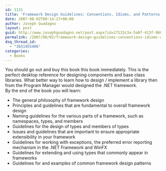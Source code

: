 ```yaml
---
id: 1131
title: 'Framework Design Guidelines: Conventions, Idioms, and Patterns for Reusable .NET Libraries'
date: 2007-08-02T00:14:17+00:00
author: Joseph Guadagno
layout: post
guid: http://www.josephguadagno.net/post.aspx?id=17132c3a-5a0f-413f-968b-0fe7ab586a1f
permalink: /2007/08/02/framework-design-guidelines-conventions-idioms-and-patterns-for-reusable-net-libraries/
dsq_thread_id:
  - "3651955406"
categories:
  - Books
---
```

<p>You should go out and buy this book this book immediately.  This is the perfect desktop reference for designing components and base class libraries. What better way to learn how to design / implement a library then from the Program Manager would designed the .NET framework.<br />
By the end of the book you will learn:</p>
<ul>
    <li>The general philosophy of framework design</li>
    <li>Principles and guidelines that are fundamental to overall framework design</li>
    <li>Naming guidelines for the various parts of a framework, such as namespaces, types, and members</li>
    <li>Guidelines for the design of types and members of types</li>
    <li>Issues and guidelines that are important to ensure appropriate extensibility in your framework</li>
    <li>Guidelines for working with exceptions, the preferred error reporting mechanism in the .NET Framework and WinFX</li>
    <li>Guidelines for extending and using types that commonly appear in frameworks</li>
    <li>Guidelines for and examples of common framework design patterns</li>
</ul>